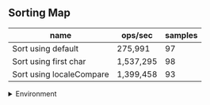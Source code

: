 ## Sorting Map

|name|ops/sec|samples|
|-|-|-|
|Sort using default|275,991|97|
|Sort using first char|1,537,295|98|
|Sort using localeCompare|1,399,458|93|


<details>
<summary>Environment</summary>

* __Machine:__ linux x64 | 4 vCPUs | 15.2GB Mem
* __Run:__ Sat May 04 2024 00:39:47 GMT+0000 (Coordinated Universal Time)
</details>

<!--
{"environment":{"platform":"linux","arch":"x64","cpus":4,"totalMemory":15.245216369628906},"benchmarks":[{"name":"Sort using default","opsSec":275990.94456870714,"samples":4},{"name":"Sort using first char","opsSec":1537294.5355636738,"samples":6},{"name":"Sort using localeCompare","opsSec":1399457.9680046139,"samples":4}]}-->
